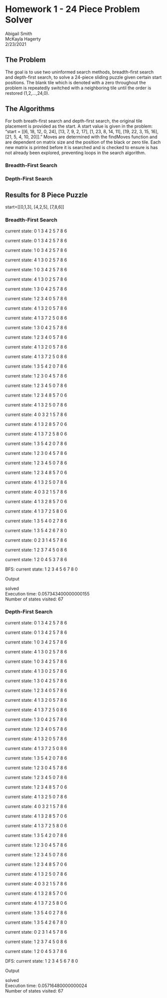 # Homework 1 - 24 Piece Problem Solver
Abigail Smith  
McKayla Hagerty  
2/23/2021  

## The Problem
The goal is to use two uninformed search methods, breadth-first search and depth-first search, to solve a 24-piece sliding puzzle given certain start positions. The blank tile which is denoted with a zero throughout the problem is repeatedly switched with a neighboring tile until the order is restored (1,2,…,24,0). 

## The Algorithms
For both breath-first search and depth-first search, the original tile placement is provided as the start. A start value is given in the problem: “start = [[6, 18, 12, 0, 24], [13, 7, 9, 2, 17], [1, 23, 8, 14, 11], [19, 22, 3, 15, 16], [21, 5, 4, 10, 20]].” Moves are determined with the findMoves function and are dependent on matrix size and the position of the black or zero tile. Each new matrix is printed before it is searched and is checked to ensure is has not already been explored, preventing loops in the search algorithm.  

### Breadth-First Search

### Depth-First Search 

## Results for 8 Piece Puzzle
start=[[0,1,3], [4,2,5], [7,8,6]]

### Breadth-First Search

current state:
0   1   3
4   2   5
7   8   6

current state:
0   1   3
4   2   5
7   8   6

current state:
1   0   3
4   2   5
7   8   6

current state:
4   1   3
0   2   5
7   8   6

current state:
1   0   3
4   2   5
7   8   6

current state:
4   1   3
0   2   5
7   8   6

current state:
1   3   0
4   2   5
7   8   6

current state:
1   2   3
4   0   5
7   8   6

current state:
4   1   3
2   0   5
7   8   6

current state:
4   1   3
7   2   5
0   8   6

current state:
1   3   0
4   2   5
7   8   6

current state:
1   2   3
4   0   5
7   8   6

current state:
4   1   3
2   0   5
7   8   6

current state:
4   1   3
7   2   5
0   8   6

current state:
1   3   5
4   2   0
7   8   6

current state:
1   2   3
0   4   5
7   8   6

current state:
1   2   3
4   5   0
7   8   6

current state:
1   2   3
4   8   5
7   0   6

current state:
4   1   3
2   5   0
7   8   6

current state:
4   0   3
2   1   5
7   8   6

current state:
4   1   3
2   8   5
7   0   6

current state:
4   1   3
7   2   5
8   0   6

current state:
1   3   5
4   2   0
7   8   6

current state:
1   2   3
0   4   5
7   8   6

current state:
1   2   3
4   5   0
7   8   6

current state:
1   2   3
4   8   5
7   0   6

current state:
4   1   3
2   5   0
7   8   6

current state:
4   0   3
2   1   5
7   8   6

current state:
4   1   3
2   8   5
7   0   6

current state:
4   1   3
7   2   5
8   0   6

current state:
1   3   5
4   0   2
7   8   6

current state:
1   3   5
4   2   6
7   8   0

current state:
0   2   3
1   4   5
7   8   6

current state:
1   2   3
7   4   5
0   8   6

current state:
1   2   0
4   5   3
7   8   6

BFS:
current state:
1   2   3
4   5   6
7   8   0

Output  

solved  
Execution time:  0.057343400000000155  
Number of states visited:  67  

### Depth-First Search 

current state:
0   1   3
4   2   5
7   8   6

current state:
0   1   3
4   2   5
7   8   6

current state:
1   0   3
4   2   5
7   8   6

current state:
4   1   3
0   2   5
7   8   6

current state:
1   0   3
4   2   5
7   8   6

current state:
4   1   3
0   2   5
7   8   6

current state:
1   3   0
4   2   5
7   8   6

current state:
1   2   3
4   0   5
7   8   6

current state:
4   1   3
2   0   5
7   8   6

current state:
4   1   3
7   2   5
0   8   6

current state:
1   3   0
4   2   5
7   8   6

current state:
1   2   3
4   0   5
7   8   6

current state:
4   1   3
2   0   5
7   8   6

current state:
4   1   3
7   2   5
0   8   6

current state:
1   3   5
4   2   0
7   8   6

current state:
1   2   3
0   4   5
7   8   6

current state:
1   2   3
4   5   0
7   8   6

current state: 
1   2   3
4   8   5
7   0   6

current state:
4   1   3
2   5   0
7   8   6

current state:
4   0   3
2   1   5
7   8   6

current state:
4   1   3
2   8   5
7   0   6

current state:
4   1   3
7   2   5
8   0   6

current state:
1   3   5
4   2   0
7   8   6

current state:
1   2   3
0   4   5
7   8   6

current state:
1   2   3
4   5   0
7   8   6

current state:
1   2   3
4   8   5
7   0   6

current state:
4   1   3
2   5   0
7   8   6

current state:
4   0   3
2   1   5
7   8   6

current state:
4   1   3
2   8   5
7   0   6

current state:
4   1   3
7   2   5
8   0   6

current state:
1   3   5
4   0   2
7   8   6

current state:
1   3   5
4   2   6
7   8   0

current state:
0   2   3
1   4   5
7   8   6

current state:
1   2   3
7   4   5
0   8   6

current state:
1   2   0
4   5   3
7   8   6

DFS:
current state:
1   2   3
4   5   6
7   8   0

Output  

solved  
Execution time:  0.05716480000000024  
Number of states visited:  67  


